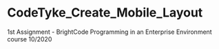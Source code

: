 # CodeTyke_Create_Mobile_Layout
 1st Assignment - BrightCode Programming in an Enterprise Environment course 10/2020

